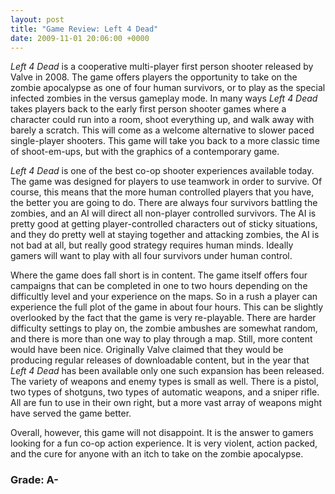 ```yaml
---
layout: post
title: "Game Review: Left 4 Dead"
date: 2009-11-01 20:06:00 +0000
---
```

<i>Left 4 Dead</i> is a cooperative multi-player first person shooter released by Valve in 2008. The game offers players the opportunity to take on the zombie apocalypse as one of four human survivors, or to play as the special infected zombies in the versus gameplay mode. In many ways <i>Left 4 Dead</i> takes players back to the early first person shooter games where a character could run into a room, shoot everything up, and walk away with barely a scratch. This will come as a welcome alternative to slower paced single-player shooters. This game will take you back to a more classic time of shoot-em-ups, but with the graphics of a contemporary game.

<i>Left 4 Dead</i> is one of the best co-op shooter experiences available today. The game was designed for players to use teamwork in order to survive. Of course, this means that the more human controlled players that you have, the better you are going to do. There are always four survivors battling the zombies, and an AI will direct all non-player controlled survivors. The AI is pretty good at getting player-controlled characters out of sticky situations, and they do pretty well at staying together and attacking zombies, the AI is not bad at all, but really good strategy requires human minds. Ideally gamers will want to play with all four survivors under human control.

Where the game does fall short is in content. The game itself offers four campaigns that can be completed in one to two hours depending on the difficultly level and your experience on the maps. So in a rush a player can experience the full plot of the game in about four hours. This can be slightly overlooked by the fact that the game is very re-playable. There are harder difficulty settings to play on, the zombie ambushes are somewhat random, and there is more than one way to play through a map. Still, more content would have been nice. Originally Valve claimed that they would be producing regular releases of downloadable content, but in the year that <i>Left 4 Dead</i> has been available only one such expansion has been released. The variety of weapons and enemy types is small as well. There is a pistol, two types of shotguns, two types of automatic weapons, and a sniper rifle. All are fun to use in their own right, but a more vast array of weapons might have served the game better.

Overall, however, this game will not disappoint. It is the answer to gamers looking for a fun co-op action experience. It is very violent, action packed, and the cure for anyone with an itch to take on the zombie apocalypse.
<h3>Grade: A-</h3>
